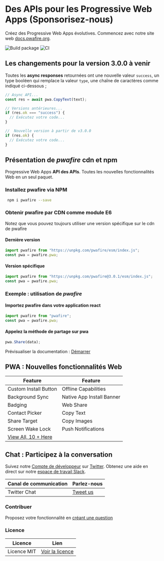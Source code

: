# Des APIs pour les Progressive Web Apps (Sponsorisez-nous)

Créez des Progressive Web Apps évolutives. Commencez avec notre site web [docs.pwafire.org](https://docs.pwafire.org/get-started).

![Build package](https://github.com/pwafire/pwafire/workflows/Build%20package/badge.svg) ![CI](https://img.shields.io/npm/dm/pwafire)

## Les changements pour la version 3.0.0 à venir

Toutes les **async responses** retournées ont une nouvelle valeur `success`, un type booléen qui remplace la valeur `type`, une chaîne de caractères comme indiqué ci-dessous ;

```js
// Async API...
const res = await pwa.CopyText(text);

// Versions antérieures...
if (res.ok === "success") {
  // Exécutez votre code...
}

//  Nouvelle version à partir de v3.0.0
if (res.ok) {
  // Exécutez votre code...
}
```

## Présentation de _pwafire_ cdn et npm

Progressive Web Apps **API des APIs**. Toutes les nouvelles fonctionnalités Web en un seul paquet.

### Installez pwafire via NPM

```bash
 npm i pwafire --save
```

### Obtenir pwafire par CDN comme module E6

Notez que vous pouvez toujours utiliser une version spécifique sur le cdn de pwafire

#### Dernière version

```js
import pwafire from "https://unpkg.com/pwafire/esm/index.js";
const pwa = pwafire.pwa;
```

#### Version spécifique

```js
import pwafire from "https://unpkg.com/pwafire@3.0.1/esm/index.js";
const pwa = pwafire.pwa;
```

### Exemple : utilisation de _pwafire_

#### Importez pwafire dans votre application react

```js
import pwafire from "pwafire";
const pwa = pwafire.pwa;
```

#### Appelez la méthode de partage sur pwa

```js
pwa.Share(data);
```

Prévisualiser la documentation : [Démarrer](https://docs.pwafire.org/get-started)

## PWA : Nouvelles fonctionnalités Web

| Feature                                                                                                | Feature                   |
| ------------------------------------------------------------------------------------------------------ | ------------------------- |
| Custom Install Button                                                                                  | Offline Capabilities      |
| Background Sync                                                                                        | Native App Install Banner |
| Badging                                                                                                | Web Share                 |
| Contact Picker                                                                                         | Copy Text                 |
| Share Target                                                                                           | Copy Images               |
| Screen Wake Lock                                                                                       | Push Notifications        |
| [View All, 10 + Here](https://github.com/pwafire/pwafire/tree/master/packages#install-pwafire-via-npm) |                           |

## Chat : Participez à la conversation

Suivez notre [Compte de développeur](https://twitter.com/pwafire) sur [Twitter](https://twitter.com/pwafire). Obtenez une aide en direct sur notre [espace de travail Slack](https://join.slack.com/t/pwafire/shared_invite/enQtMjk1MjUzNDY5NDkyLWQzYTFhOTNjMTU2NzBjMTBhMjZkNDJkOTY0YzgxYWViNTI4YzgyZDUxNGIyYzlkM2RiZjc2NTAwMzRhMmZkZmI).

| Canal de communication | Parlez-nous                             |
| ---------------------- | --------------------------------------- |
| Twitter Chat           | [Tweet us](https://twitter.com/pwafire) |

### Contribuer

Proposez votre fonctionnalité en [créant une question](https://github.com/pwafire/pwafire/issues/new)

### Licence

| Licence     | Lien                                                                              |
| ----------- | --------------------------------------------------------------------------------- |
| Licence MIT | [Voir la licence](https://github.com/pwafire/pwafire/blob/master/.github/LICENSE) |
